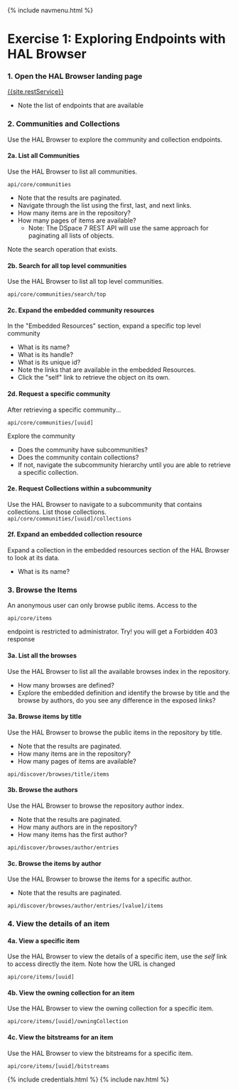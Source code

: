 {% include navmenu.html %}

# Exercise 1: Exploring Endpoints with HAL Browser

### 1. Open the HAL Browser landing page

[{{site.restService}}]({{site.restService}})

- Note the list of endpoints that are available

### 2. Communities and Collections
Use the HAL Browser to explore the community and collection endpoints.

#### 2a. List all Communities
Use the HAL Browser to list all communities.

`api/core/communities`

- Note that the results are paginated.
- Navigate through the list using the first, last, and next links.
- How many items are in the repository?
- How many pages of items are available?
  - Note: The DSpace 7 REST API will use the same approach for paginating all lists of objects.

Note the search operation that exists.

#### 2b. Search for all top level communities
Use the HAL Browser to list all top level communities.

`api/core/communities/search/top`

#### 2c. Expand the embedded community resources
In the "Embedded Resources" section, expand a specific top level community
- What is its name?
- What is its handle?
- What is its unique id?
- Note the links that are available in the embedded Resources.
- Click the "self" link to retrieve the object on its own.

#### 2d. Request a specific community
After retrieving a specific community...

`api/core/communities/[uuid]`

Explore the community
- Does the community have subcommunities?
- Does the community contain collections?
- If not, navigate the subcommunity hierarchy until you are able to retrieve a specific collection.

#### 2e. Request Collections within a subcommunity
Use the HAL Browser to navigate to a subcommunity that contains collections.  List those collections.
`api/core/communities/[uuid]/collections`

#### 2f. Expand an embedded collection resource
Expand a collection in the embedded resources section of the HAL Browser to look at its data.
- What is its name?

### 3. Browse the Items
An anonymous user can only browse public items. Access to the  

`api/core/items`

endpoint is restricted to administrator. Try! you will get a Forbidden 403 response

#### 3a. List all the browses
Use the HAL Browser to list all the available browses index in the repository.
- How many browses are defined?
- Explore the embedded definition and identify the browse by title and the browse by authors, do you see any difference in the exposed links?

#### 3a. Browse items by title
Use the HAL Browser to browse the public items in the repository by title.
- Note that the results are paginated.
- How many items are in the repository?
- How many pages of items are available?

`api/discover/browses/title/items`

#### 3b. Browse the authors
Use the HAL Browser to browse the repository author index.
- Note that the results are paginated.
- How many authors are in the repository?
- How many items has the first author?

`api/discover/browses/author/entries`

#### 3c. Browse the items by author
Use the HAL Browser to browse the items for a specific author.
- Note that the results are paginated.

`api/discover/browses/author/entries/[value]/items`

### 4. View the details of an item

#### 4a. View a specific item
Use the HAL Browser to view the details of a specific item, use the *self* link to access directly the item.
Note how the URL is changed

`api/core/items/[uuid]`

#### 4b. View the owning collection for an item
Use the HAL Browser to view the owning collection for a specific item.

`api/core/items/[uuid]/owningCollection`

#### 4c. View the bitstreams for an item
Use the HAL Browser to view the bitstreams for a specific item.

`api/core/items/[uuid]/bitstreams`


{% include credentials.html %}
{% include nav.html %}
